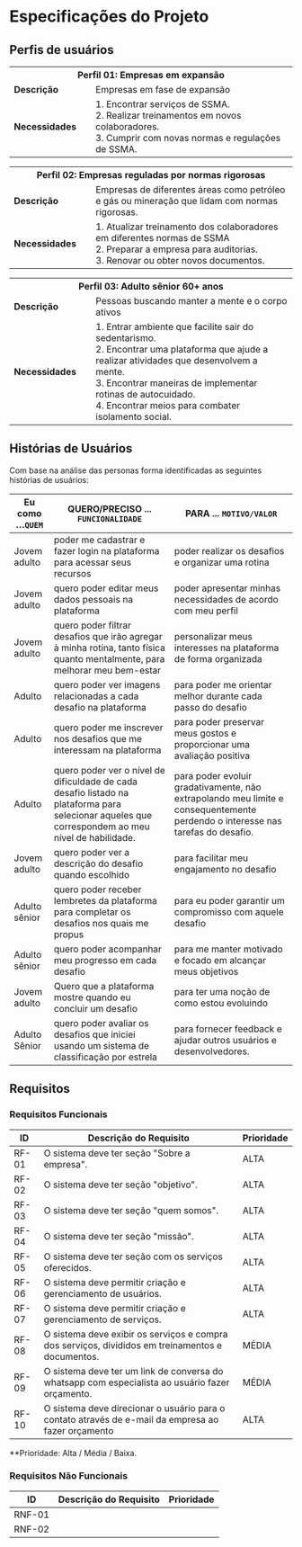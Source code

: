 # Especificações do Projeto

## Perfis de usuários


<table>
<tbody>
<tr>
<th colspan="2">Perfil 01: Empresas em expansão </th>
</tr>
<tr>
<td width="150px"><b>Descrição</b></td>
<td width="600px">
Empresas em fase de expansão
</td>
</tr>
<tr>
<td><b>Necessidades</b></td>
<td>
 1. Encontrar serviços de SSMA. <br>
 2. Realizar treinamentos em novos colaboradores. <br>
 3. Cumprir com novas normas e regulações de SSMA. <br>
</td>
</tr>
</tbody>
</table>

<table>
<tbody>
<tr>
<th colspan="2">Perfil 02: Empresas reguladas por normas rigorosas </th>
</tr>
<tr>
<td width="150px"><b>Descrição</b></td>
<td width="600px">
Empresas de diferentes áreas como petróleo e gás ou mineração que lidam com normas rigorosas.
</td>
</tr>
<tr>
<td><b>Necessidades</b></td>
<td>
1. Atualizar treinamento dos colaboradores em diferentes normas de SSMA  <br>
2. Preparar a empresa para auditorias. <br>
3. Renovar ou obter novos documentos. <br>


</td>
</tr>
</tbody>
</table>

<table>
<tbody>
<tr>
<th colspan="2">Perfil 03: Adulto sênior 60+ anos</th>
</tr>
<tr>
<td width="150px"><b>Descrição</b></td>
<td width="600px">
Pessoas buscando manter a mente e o corpo ativos
</td>
</tr>
<tr>
<td><b>Necessidades</b></td>
<td>
1. Entrar ambiente que facilite sair do sedentarismo.  <br>
2. Encontrar uma plataforma que ajude a realizar atividades que desenvolvem a mente.  <br>
3. Encontrar maneiras de implementar rotinas de autocuidado. <br>
4. Encontrar meios para combater isolamento social. <br>
</td>
</tr>
</tbody>
</table>

      
## Histórias de Usuários

Com base na análise das personas forma identificadas as seguintes histórias de usuários:


|Eu como …`QUEM`    | QUERO/PRECISO ... `FUNCIONALIDADE`                                             |PARA ... `MOTIVO/VALOR`                 |
|--------------------|--------------------------------------------------------------------------------|----------------------------------------|
|Jovem adulto      |poder me cadastrar e fazer login na plataforma para acessar seus recursos | poder realizar os desafios e organizar uma rotina |
|Jovem adulto     | quero poder editar meus dados pessoais na plataforma  | poder apresentar minhas necessidades de acordo com meu perfil  |
|Jovem adulto|quero poder filtrar desafios que irão agregar à minha rotina, tanto física quanto mentalmente, para melhorar meu bem-estar| personalizar meus interesses na plataforma de forma organizada  |
|Adulto| quero poder ver imagens relacionadas a cada desafio na plataforma   |para poder me orientar melhor durante cada passo do desafio |
|Adulto | quero poder me inscrever nos desafios que me interessam na plataforma  |para poder preservar meus gostos e proporcionar uma avaliação positiva |
|Adulto|quero poder ver o nível de dificuldade de cada desafio listado na plataforma para selecionar aqueles que correspondem ao meu nível de habilidade. | para poder evoluir gradativamente, não extrapolando meu limite e consequentemente perdendo o interesse nas tarefas do desafio.  |
|Jovem adulto | quero poder ver a descrição do desafio quando escolhido |  para facilitar meu engajamento no desafio                |
|Adulto sênior | quero poder receber lembretes da plataforma para completar os desafios nos quais me propus  | para eu poder garantir um compromisso com aquele desafio|
|Adulto sênior |quero poder acompanhar meu progresso em cada desafio  | para me manter motivado e focado em alcançar meus objetivos |
|Jovem adulto | Quero que a plataforma mostre quando eu concluir um desafio  | para ter uma noção de como estou evoluindo  |
|Adulto Sênior | quero poder avaliar os desafios que iniciei usando um sistema de classificação por estrela | para fornecer feedback e ajudar outros usuários e desenvolvedores.  |


## Requisitos

### Requisitos Funcionais

|ID    | Descrição do Requisito  | Prioridade |
|------|-----------------------------------------|----|
|RF-01| O sistema deve ter seção "Sobre a empresa". | ALTA | 
|RF-02| O sistema deve ter seção "objetivo". | ALTA | 
|RF-03| O sistema deve ter seção "quem somos".   | ALTA |
|RF-04| O sistema deve ter seção "missão".    | ALTA |
|RF-05| O sistema deve ter seção com os serviços oferecidos.  | ALTA |
|RF-06| O sistema deve permitir criação e gerenciamento de usuários.    | ALTA |
|RF-07| O sistema deve permitir criação e gerenciamento de serviços.    | ALTA |
|RF-08| O sistema deve exibir os serviços e compra dos serviços, divididos em treinamentos e documentos.    | MÉDIA |
|RF-09| O sistema deve ter um link de conversa do whatsapp com especialista ao usuário fazer orçamento.   | MÉDIA |
|RF-10| O sistema deve direcionar o usuário para o contato através de e-mail da empresa ao fazer orçamento  | ALTA |


**Prioridade: Alta / Média / Baixa.  

### Requisitos Não Funcionais

|ID     | Descrição do Requisito  |Prioridade |
|-------|-------------------------|----|
|RNF-01|  
|RNF-02|


